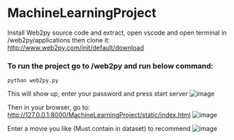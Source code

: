 # MachineLearningProject
Install Web2py source code and extract, open vscode and open terminal in /web2py/applications then clone it:
http://www.web2py.com/init/default/download

### To run the project go to /web2py and run below command:
```
python web2py.py
```
This will show up, enter your password and press start server
![image](https://user-images.githubusercontent.com/72614237/168826862-706dc1ed-528c-45a5-b42f-d754bb9263eb.png)

Then in your browser, go to: http://127.0.0.1:8000/MachineLearningProject/static/index.html
![image](https://user-images.githubusercontent.com/72614237/168827314-0fa352d4-f8db-4847-aaf1-6250d881cf3c.png)

Enter a movie you like (Must contain in dataset) to recommend
![image](https://user-images.githubusercontent.com/72614237/168827846-1fc22f72-2515-4b6c-9495-554deeda3b46.png)




